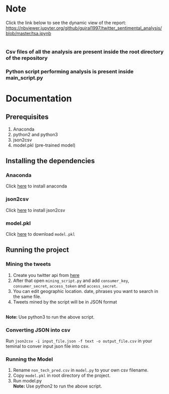# Note<br>
Click the link below to see the dynamic view of the report:<br>
https://nbviewer.jupyter.org/github/gujral1997/twitter_sentimental_analysis/blob/master/tsa.ipynb <br> <br>

### Csv files of all the analysis are present inside the root directory of the repository

### Python script performing analysis is present inside main_script.py

# Documentation

## Prerequisites

1. Anaconda
2. python2 and python3
3. json2csv
4. model.pkl (pre-trained model)

## Installing the dependencies

### Anaconda

Click [here](https://conda.io/docs/user-guide/install/index.html) to install anaconda 

### json2csv

Click [here](https://github.com/zemirco/json2csv) to install json2csv

### model.pkl

Click [here](https://github.com/ntietz/tweetment/releases) to download `model.pkl`

## Running the project

### Mining the tweets

1. Create you twitter api from [here](https://apps.twitter.com/)
2. After that open `mining_script.py` and add `consumer_key`, `consumer_secret`, `access_token` and `access_secret`.
3. You can edit geographic location. date, phrases you want to search in the same file.
4. Tweets mined by the script will be in JSON format 

<br> <b>Note: </b> Use python3 to run the above script.

### Converting JSON into csv

Run `json2csv -i input_file.json -f text -o output_file.csv` in your teminal to conver input json file into csv.

### Running the Model

1. Rename `non_tech_pred.csv` in `model.py` to your own csv filename.
2. Copy `model.pkl` in root directory of the project.
3. Run model.py
<br> <b>Note: </b> Use python2 to run the above script.




